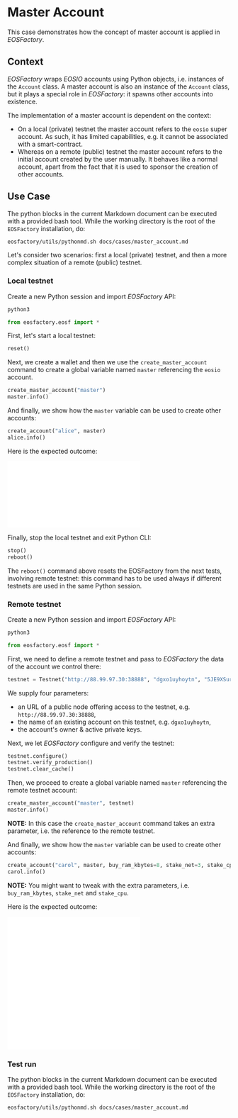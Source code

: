 # Master Account

This case demonstrates how the concept of master account is applied in *EOSFactory*. 

## Context

*EOSFactory* wraps *EOSIO* accounts using Python objects, i.e. instances of the `Account` class. A master account is also an instance of the `Account` class, but it plays a special role in *EOSFactory*: it spawns other accounts into existence.

The implementation of a master account is dependent on the context:

* On a local (private) testnet the master account refers to the `eosio` super account. As such, it has limited capabilities, e.g. it cannot be associated with a smart-contract.
* Whereas on a remote (public) testnet the master account refers to the initial account created by the user manually. It behaves like a normal account, apart from the fact that it is used to sponsor the creation of other accounts.

## Use Case

The python blocks in the current Markdown document can be executed with a provided bash tool. While the working directory is the root of the `EOSFactory` installation, do:

```bash
eosfactory/utils/pythonmd.sh docs/cases/master_account.md
```

Let's consider two scenarios: first a local (private) testnet, and then a more complex situation of a remote (public) testnet.

### Local testnet

Create a new Python session and import *EOSFactory* API:

```bash
python3
```

```python
from eosfactory.eosf import *
```

First, let's start a local testnet:

```python
reset()
```

Next, we create a wallet and then we use the `create_master_account` command to create a global variable named `master` referencing the `eosio` account.

```python
create_master_account("master")
master.info()
```

And finally, we show how the `master` variable can be used to create other accounts:

```python
create_account("alice", master)
alice.info()
```

Here is the expected outcome:

![master account local](../images/master_account_local.pdb)

Finally, stop the local testnet and exit Python CLI:

```python
stop()
reboot()
```
The `reboot()` command above resets the EOSFactory from the next tests, involving remote testnet: this command has to be used always if different testnets are used in the same Python session.

### Remote testnet

Create a new Python session and import *EOSFactory* API:

```bash
python3
```

```python
from eosfactory.eosf import *
```

First, we need to define a remote testnet and pass to *EOSFactory* the data of the account we control there:

```python
testnet = Testnet("http://88.99.97.30:38888", "dgxo1uyhoytn", "5JE9XSurh4Bmdw8Ynz72Eh6ZCKrxf63SmQWKrYJSXf1dEnoiKFY", "5JgLo7jZhmY4huDNXwExmaWQJqyS1hGZrnSjECcpWwGU25Ym8tA")
```

We supply four parameters:

- an URL of a public node offering access to the testnet, e.g. `http://88.99.97.30:38888`,
- the name of an existing account on this testnet, e.g. `dgxo1uyhoytn`,
- the account's owner & active private keys.

Next, we let *EOSFactory* configure and verify the testnet:

```python
testnet.configure()
testnet.verify_production()
testnet.clear_cache()
```

Then, we proceed to create a global variable named `master` referencing the remote testnet account:

```python
create_master_account("master", testnet)
master.info()
```

**NOTE:** In this case the `create_master_account` command takes an extra parameter, i.e. the reference to the remote testnet.

And finally, we show how the `master` variable can be used to create other accounts:

```python
create_account("carol", master, buy_ram_kbytes=8, stake_net=3, stake_cpu=3)
carol.info()
```

**NOTE:** You might want to tweak with the extra parameters, i.e. `buy_ram_kbytes`, `stake_net` and `stake_cpu`.

Here is the expected outcome:

![master account remote master](../images/master_account_remote_master.pdb)
![master account remote carol](../images/master_account_remote_carol.pdb)

### Test run

The python blocks in the current Markdown document can be executed with a provided bash tool. While the working directory is the root of the `EOSFactory` installation, do:

```bash
eosfactory/utils/pythonmd.sh docs/cases/master_account.md
```
